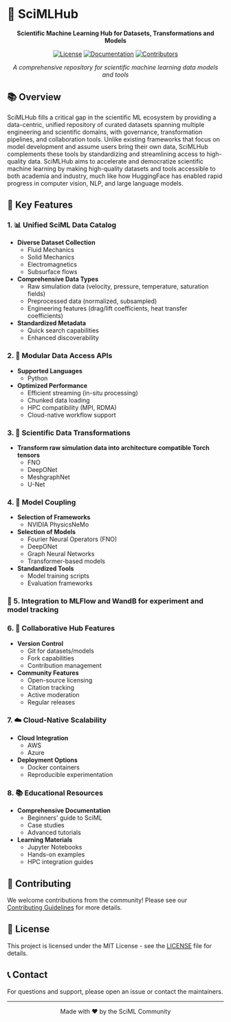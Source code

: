 # 🧪 SciMLHub

<div align="center">

**Scientific Machine Learning Hub for Datasets, Transformations and Models**

[![License](https://img.shields.io/badge/license-MIT-blue.svg)](LICENSE)
[![Documentation](https://img.shields.io/badge/docs-latest-brightgreen.svg)](docs)
[![Contributors](https://img.shields.io/github/contributors/scimlhub/scimlhub)](https://github.com/scimlhub/scimlhub/graphs/contributors)

*A comprehensive repository for scientific machine learning data models and tools*

</div>

## 📚 Overview

SciMLHub fills a critical gap in the scientific ML ecosystem by providing a data-centric, unified repository of curated datasets spanning multiple engineering and scientific domains, with governance, transformation pipelines, and collaboration tools. Unlike existing frameworks that focus on model development and assume users bring their own data, SciMLHub complements these tools by standardizing and streamlining access to high-quality data. SciMLHub aims to accelerate and democratize scientific machine learning by making high-quality datasets and tools accessible to both academia and industry, much like how HuggingFace has enabled rapid progress in computer vision, NLP, and large language models.



## 🎯 Key Features

### 1. 📊 Unified SciML Data Catalog
- **Diverse Dataset Collection**
  - Fluid Mechanics
  - Solid Mechanics
  - Electromagnetics
  - Subsurface flows
- **Comprehensive Data Types**
  - Raw simulation data (velocity, pressure, temperature, saturation fields)
  - Preprocessed data (normalized, subsampled)
  - Engineering features (drag/lift coefficients, heat transfer coefficients)
- **Standardized Metadata**
  - Quick search capabilities
  - Enhanced discoverability

### 2. 🔌 Modular Data Access APIs
- **Supported Languages**
  - Python
- **Optimized Performance**
  - Efficient streaming (in-situ processing)
  - Chunked data loading
  - HPC compatibility (MPI, RDMA)
  - Cloud-native workflow support

### 3. 🔄 Scientific Data Transformations
- **Transform raw simulation data into architecture compatible Torch tensors**
  - FNO
  - DeepONet
  - MeshgraphNet
  - U-Net

### 4. 🤖 Model Coupling
- **Selection of Frameworks**
  - NVIDIA PhysicsNeMo
- **Selection of Models**
  - Fourier Neural Operators (FNO)
  - DeepONet
  - Graph Neural Networks
  - Transformer-based models
- **Standardized Tools**
  - Model training scripts
  - Evaluation frameworks

### 🚀 5.  Integration to MLFlow and WandB for experiment and model tracking

### 6. 👥 Collaborative Hub Features
- **Version Control**
  - Git for datasets/models
  - Fork capabilities
  - Contribution management
- **Community Features**
  - Open-source licensing
  - Citation tracking
  - Active moderation
  - Regular releases

<!---
### 7. 📈 In-situ Analytics Integration (top-of-my-head thoughts)
- **HPC Integration**
  - ADIOS2 compatibility
- **Analytics Tools**
  - On-the-fly metadata extraction
  - Real-time dashboards
  - Monitoring capabilities
-->

### 7. ☁️ Cloud-Native Scalability
- **Cloud Integration**
  - AWS
  - Azure
- **Deployment Options**
  - Docker containers
  - Reproducible experimentation

### 8. 📚 Educational Resources
- **Comprehensive Documentation**
  - Beginners' guide to SciML
  - Case studies
  - Advanced tutorials
- **Learning Materials**
  - Jupyter Notebooks
  - Hands-on examples
  - HPC integration guides

## 🤝 Contributing

We welcome contributions from the community! Please see our [Contributing Guidelines](CONTRIBUTING.md) for more details.

## 📄 License

This project is licensed under the MIT License - see the [LICENSE](LICENSE) file for details.

## 📞 Contact

For questions and support, please open an issue or contact the maintainers.

---

<div align="center">
Made with ❤️ by the SciML Community
</div>


